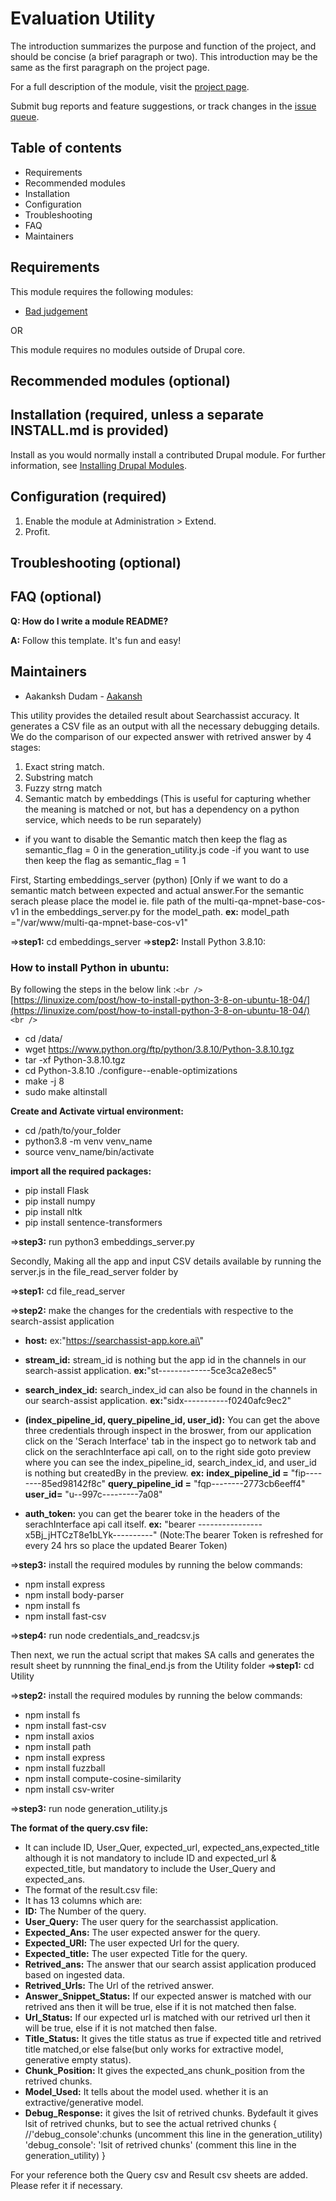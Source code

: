 # Evaluation Utility

The introduction summarizes the purpose and function of the project, and should be concise (a brief paragraph or two). This introduction may be the same as the first paragraph on the project page.

For a full description of the module, visit the
[project page](https://www.drupal.org/project/admin_menu).

Submit bug reports and feature suggestions, or track changes in the
[issue queue](https://www.drupal.org/project/issues/admin_menu).

## Table of contents

- Requirements
- Recommended modules
- Installation
- Configuration
- Troubleshooting
- FAQ
- Maintainers

## Requirements

This module requires the following modules:

- [Bad judgement](https://www.drupal.org/project/bad_judgement)

OR

This module requires no modules outside of Drupal core.

## Recommended modules (optional)

## Installation (required, unless a separate INSTALL.md is provided)

Install as you would normally install a contributed Drupal module. For further information, see [Installing Drupal Modules](https://www.drupal.org/docs/extending-drupal/installing-drupal-modules).

## Configuration (required)

1. Enable the module at Administration > Extend.
2. Profit.

## Troubleshooting (optional)

## FAQ (optional)

**Q: How do I write a module README?**

**A:** Follow this template. It's fun and easy!

## Maintainers

- Aakanksh Dudam - [Aakansh](https://www.drupal.org/u/dries)



This utility provides the detailed result about Searchassist accuracy. It generates a CSV file as an output with all the necessary debugging details. 
We do the comparison of our expected answer with retrived answer by 4 stages:  
1. Exact string match. 
2. Substring match 
3. Fuzzy strng match 
4. Semantic match by embeddings (This is useful for capturing whether the meaning is matched or not, but has a dependency on a python service, which needs to be run separately) 
- if you want to disable the Semantic match then keep the flag as semantic_flag = 0 in
the generation_utility.js code -if you want to use then keep the flag as
semantic_flag = 1

First, Starting embeddings_server (python) \[Only if we want to do a semantic match between expected and actual answer.For the semantic serach please place the model ie. file path of the multi-qa-mpnet-base-cos-v1 in the embeddings_server.py for the model_path.
**ex:** model_path =\"/var/www/multi-qa-mpnet-base-cos-v1\"

=\>**step1:** cd embeddings_server 
=\>**step2:** Install Python 3.8.10:
### How to install Python in ubuntu:
By following the steps in the below link :`<br />`
  [https://linuxize.com/post/how-to-install-python-3-8-on-ubuntu-18-04/](https://linuxize.com/post/how-to-install-python-3-8-on-ubuntu-18-04/) `<br />`

 - cd /data/  
 - wget
https://www.python.org/ftp/python/3.8.10/Python-3.8.10.tgz  
- tar -xf Python-3.8.10.tgz  
- cd Python-3.8.10 ./configure\--enable-optimizations  
- make -j 8  
- sudo make altinstall

**Create and Activate virtual environment:**

 - cd /path/to/your_folder  
 - python3.8 -m venv venv_name  
 - source venv_name/bin/activate

**import all the required packages:** 
- pip install Flask 
- pip install numpy
- pip install nltk 
- pip install sentence-transformers

=\>**step3:** run python3 embeddings_server.py

Secondly, Making all the app and input CSV details available by running the server.js in the file_read_server folder by

=\>**step1:** cd file_read_server

=\>**step2:** make the changes for the credentials with respective to the search-assist application  
- **host:** ex:\"https://searchassist-app.kore.ai\"

 - **stream_id:** stream_id is nothing but the app id in the channels in our search-assist application.
**ex:**\"st-------------5ce3ca2e8ec5\"

 - **search_index_id:** search_index_id can also be found in the channels in our search-assist application.
**ex:**\"sidx-----------f0240afc9ec2\"

 - **(index_pipeline_id, query_pipeline_id, user_id):**
 You can get the above three credentials through inspect in the broswer, from our application click on the \'Serach Interface\' tab in the inspect go to network tab and click on the serachInterface api call, on to the right side goto preview where you can see the index_pipeline_id, search_index_id, and user_id is nothing but createdBy in the preview.
**ex:** 
**index_pipeline_id =** \"fip--------85ed98142f8c\"
**query_pipeline_id =** \"fqp--------2773cb6eeff4\" 
**user_id=** \"u--997c---------7a08\"

 - **auth_token:** you can get the bearer toke in the headers of the serachInterface api call itself. 
 **ex:** \"bearer ----------------x5Bj_jHTCzT8e1bLYk----------\"
(Note:The bearer Token is refreshed for every 24 hrs so place the updated Bearer Token)

=\>**step3:** install the required modules by running the below commands:
- npm install express 
- npm install body-parser 
- npm install fs 
- npm install fast-csv

=\>**step4:** run node credentials_and_readcsv.js

Then next, we run the actual script that makes SA calls and generates the result sheet by runnning the final_end.js from the Utility folder
=\>**step1:** cd Utility

=\>**step2:** install the required modules by running the below commands:
- npm install fs 
- npm install fast-csv 
- npm install axios
- npm install path 
- npm install express 
- npm install fuzzball 
- npm install compute-cosine-similarity 
- npm install csv-writer 

=\>**step3:** run node generation_utility.js

**The format of the query.csv file:** 
- It can include ID, User_Quer, expected_url, expected_ans,expected_title although it is not mandatory to include ID and expected_url & expected_title, but mandatory to include the User_Query and expected_ans.
- The format of the result.csv file: 
- It has 13 columns which are:  
- **ID:** The Number of the query.  
- **User_Query:** The user query for the searchassist application.  
- **Expected_Ans:** The user expected answer for the query.  
- **Expected_URl:** The user expected Url for the query.  
- **Expected_title:** The user expected Title for the query.  
- **Retrived_ans:** The answer that our search assist application produced based on ingested data.  
- **Retrived_Urls:** The Url of the retrived answer.  
- **Answer_Snippet_Status:** If our expected answer is matched with our retrived ans then it will be true, else if it is not matched then false.
- **Url_Status:** If our expected url is matched with our retrived url then it will be true, else if it is not matched then false.  
- **Title_Status:** It gives the title status as true if expected title and retrived title
matched,or else false(but only works for extractive model, generative
empty status).  
- **Chunk_Position:** It gives the expected_ans chunk_position from the retrived chunks.  
- **Model_Used:** It tells about the model used. whether it is an extractive/generative model.  
- **Debug_Response:** it gives the lsit of retrived chunks. Bydefault it gives
lsit of retrived chunks, but to see the actual retrived chunks 
{
//\'debug_console\':chunks (uncomment this line in the generation_utility) 
\'debug_console\': \'lsit of retrived chunks\' (comment this line in the generation_utility)
}

For your reference both the Query csv and Result csv sheets are added.
Please refer it if necessary.